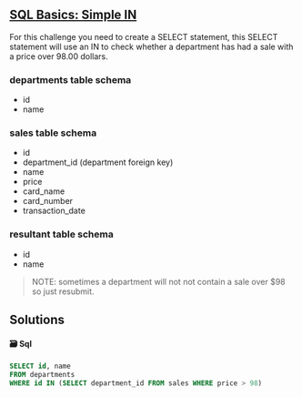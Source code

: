 ## [SQL Basics: Simple IN](https://www.codewars.com/kata/58113c03009b4fcc66000d29)

For this challenge you need to create a SELECT statement, this SELECT statement will use an IN to check whether a department has had a sale with a price over 98.00 dollars.

### departments table schema
- id
- name

### sales table schema
- id
- department_id (department foreign key)
- name
- price
- card_name
- card_number
- transaction_date

### resultant table schema
- id
- name

> NOTE: sometimes a department will not not contain a sale over $98 so just resubmit.

## Solutions
#### 🗃️ Sql
```sql
SELECT id, name
FROM departments
WHERE id IN (SELECT department_id FROM sales WHERE price > 98)
```
